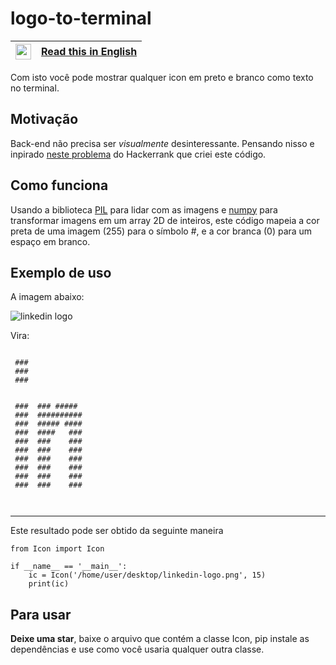 # logo-to-terminal
|<img src="https://upload.wikimedia.org/wikipedia/en/a/a4/Flag_of_the_United_States.svg" width=25>|[Read this in English](https://github.com/Eric-Mendes/logo-to-terminal/blob/main/README.en.md "README.md in English")|
|---|:--|


Com isto você pode mostrar qualquer icon em preto e branco como texto no terminal.

## Motivação
Back-end não precisa ser *visualmente* desinteressante. Pensando nisso e inpirado [neste problema](https://www.hackerrank.com/challenges/text-alignment/problem "Ver o problema") do Hackerrank que criei este código.

## Como funciona
Usando a biblioteca [PIL](https://pillow.readthedocs.io/en/stable/ "Ler os docs") para lidar com as imagens e [numpy](https://numpy.org/ "Ir para o site do numpy") para transformar imagens em um array 2D de inteiros, este código mapeia a cor preta de uma imagem (255) para o símbolo \#, e a cor branca (0) para um espaço em branco.

## Exemplo de uso
A imagem abaixo:

<img src="https://logoeps.com/wp-content/uploads/2014/09/49068-linkedin-logo-icon-vector-icon-vector-eps.png" alt="linkedin logo" />

Vira:

```
                 
 ###             
 ###             
 ###             
                 
                 
 ###  ### #####  
 ###  ########## 
 ###  ##### #### 
 ###  ####   ### 
 ###  ###    ### 
 ###  ###    ### 
 ###  ###    ### 
 ###  ###    ### 
 ###  ###    ### 
 ###  ###    ### 
                 


```

<hr/>

Este resultado pode ser obtido da seguinte maneira
```
from Icon import Icon

if __name__ == '__main__':
    ic = Icon('/home/user/desktop/linkedin-logo.png', 15)
    print(ic)

```

## Para usar
**Deixe uma star**, baixe o arquivo que contém a classe Icon, pip instale as dependências e use como você usaria qualquer outra classe.
